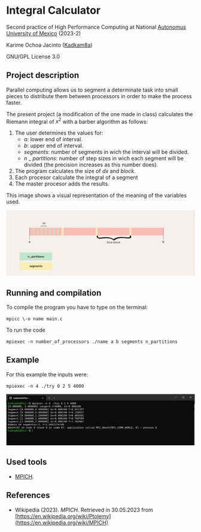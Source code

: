 # Integral Calculator
Second practice of High Performance Computing at National [Autonomus University of Mexico](https://www.unam.mx/) (2023-2)


Karime Ochoa Jacinto ([Kadkam8a](https://github.com/Kadkam8a))

GNU/GPL License 3.0

## Project description

Parallel computing allows us to segment a determinate task into small pieces to distribute them between processors in order to make the process faster. 

The present project (a modification of the one made in class) calculates the Riemann integral of $x^2$ with a barber algorithm as follows:
1. The user determines the values for: 
    - $a$: lower end of interval. 
    - $b$: upper end of interval.
    - $segments$: number of segments in wich the interval will be divided. 
    - $n$ _ $partitions$: number of step sizes in wich each segment will be divided (the precision increases as this number does).
2. The program calculates the size of $dx$ and $block$.
3. Each procesor calculate the integral of a segment
4. The master procesor adds the results.

This image shows a visual representation of the meaning of the variables used.


![](https://github.com/Kadkam8a/IntegralCalculator/blob/main/variables.png)
## Running and compilation
To compile the program you have to type on the terminal:
```
mpicc \-o name main.c
```
To run the code 
```
mpiexec -n number_of_processors ./name a b segments n_partitions
```
## Example
For this example the inputs were:
```
mpiexec -n 4 ./try 0 2 5 4000
```
![](https://github.com/Kadkam8a/IntegralCalculator/blob/main/ejemplo.png)
## Used tools
- [MPICH](https://www.mpich.org/).
## References
- Wikipedia (2023). *MPICH*. Retrieved in 30.05.2023 from [https://en.wikipedia.org/wiki/Ptolemy](https://en.wikipedia.org/wiki/MPICH)
